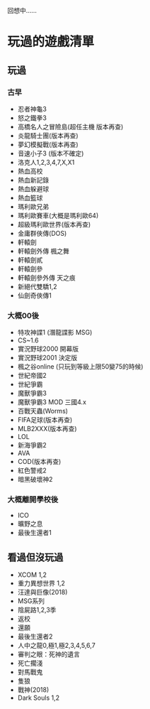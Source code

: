 回想中……

# 玩過的遊戲清單
## 玩過
### 古早
* 忍者神龜3
* 怒之鐵拳3
* 高橋名人之冒險島(超任主機 版本再查)
* 炎龍騎士團(版本再查)
* 夢幻模擬戰(版本再查)
* 音速小子3 (版本不確定)
* 洛克人1,2,3,4,7,X,X1
* 熱血高校
* 熱血新記錄
* 熱血躲避球
* 熱血籃球
* 瑪利歐兄弟
* 瑪利歐賽車(大概是瑪利歐64)
* 超級瑪利歐世界(版本再查)
* 金庸群俠傳(DOS)
* 軒轅劍
* 軒轅劍外傳 楓之舞
* 軒轅劍貳
* 軒轅劍參
* 軒轅劍參外傳 天之痕
* 新絕代雙驕1,2
* 仙劍奇俠傳1

### 大概00後
* 特攻神諜1 (潛龍諜影 MSG)
* CS~1.6
* 實況野球2000 開幕版
* 實況野球2001 決定版
* 楓之谷online (只玩到等級上限50變75的時候)
* 世紀帝國2
* 世紀爭霸
* 魔獸爭霸3
* 魔獸爭霸3 MOD 三國4.x
* 百戰天蟲(Worms)
* FIFA足球(版本再查)
* MLB2XXX(版本再查)
* LOL
* 新海爭霸2
* AVA
* COD(版本再查)
* 紅色警戒2
* 暗黑破壞神2

### 大概離開學校後
* ICO
* 曠野之息
* 最後生還者1


## 看過但沒玩過
* XCOM 1,2
* 重力異想世界 1,2
* 汪達與巨像(2018)
* MSG系列
* 陰屍路1,2,3季
* 返校
* 還願
* 最後生還者2
* 人中之龍0,極1,極2,3,4,5,6,7
* 審判之眼：死神的遺言
* 死亡擱淺
* 對馬戰鬼
* 隻狼
* 戰神(2018)
* Dark Souls 1,2
